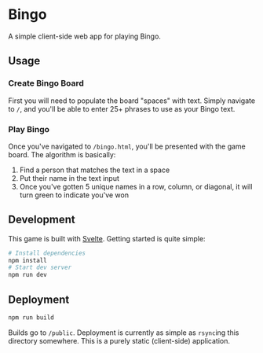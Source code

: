 # Bingo

A simple client-side web app for playing Bingo.

## Usage

### Create Bingo Board

First you will need to populate the board "spaces" with text. Simply navigate to `/`, and you'll be able to enter 25+ phrases to use as your Bingo text.

### Play Bingo

Once you've navigated to `/bingo.html`, you'll be presented with the game board. The algorithm is basically:

1. Find a person that matches the text in a space
2. Put their name in the text input
3. Once you've gotten 5 unique names in a row, column, or diagonal, it will turn green to indicate you've won

## Development

This game is built with [Svelte](https://svelte.dev). Getting started is quite simple:

```bash
# Install dependencies
npm install
# Start dev server
npm run dev
```

## Deployment

```bash
npm run build
```

Builds go to `/public`. Deployment is currently as simple as `rsync`ing this directory somewhere. This is a purely static (client-side) application.
